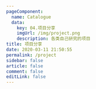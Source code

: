 ```yaml
---
pageComponent: 
  name: Catalogue
  data: 
    key: 04.项目分享
    imgUrl: /img/project.png
    description: 各类自己研究的项目
title: 项目分享
date: 2020-03-11 21:50:55
permalink: /project
sidebar: false
article: false
comment: false
editLink: false
---
```

